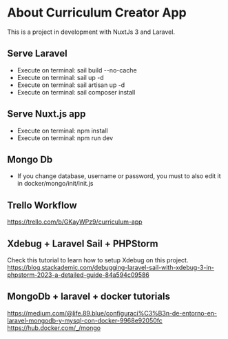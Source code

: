 # About Curriculum Creator App

This is a project in development with NuxtJs 3 and Laravel. 

## Serve Laravel
- Execute on terminal: sail build --no-cache
- Execute on terminal: sail up -d
- Execute on terminal: sail artisan up -d
- Execute on terminal: sail composer install

## Serve Nuxt.js app
- Execute on terminal: npm install
- Execute on terminal: npm run dev

## Mongo Db
- If you change database, username or password, you must to also edit it in docker/mongo/init/init.js

## Trello Workflow
https://trello.com/b/GKayWPz9/curriculum-app

## Xdebug + Laravel Sail + PHPStorm
Check this tutorial to learn how to setup Xdebug on this project.
https://blog.stackademic.com/debugging-laravel-sail-with-xdebug-3-in-phpstorm-2023-a-detailed-guide-84a594c09586

## MongoDb + laravel + docker tutorials
https://medium.com/@life.89.blue/configuraci%C3%B3n-de-entorno-en-laravel-mongodb-y-mysql-con-docker-9968e92050fc
https://hub.docker.com/_/mongo